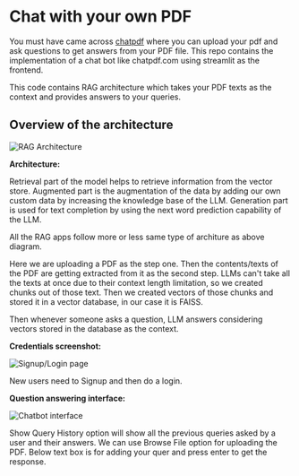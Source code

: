 # Chat with your own PDF

You must have came across [chatpdf](www.chatpdf.com) where you can upload your pdf and ask questions to get answers from your PDF file. This repo contains the implementation of a chat bot like chatpdf.com using streamlit as the frontend.

This code contains RAG architecture which takes your PDF texts as the context and provides answers to your queries.

## **Overview of the architecture**

![RAG Architecture](https://github.com/user-attachments/assets/2ef6b915-27d4-4fc0-9d62-6cdce6afd053)

**Architecture:**

Retrieval part of the model helps to retrieve information from the vector store.
Augmented part is the augmentation of the data by adding our own custom data by increasing the knowledge base of the LLM.
Generation part is used for text completion by using the next word prediction capability of the LLM.

All the RAG apps follow more or less same type of architure as above diagram.

Here we are uploading a PDF as the step one.
Then the contents/texts of the PDF are getting extracted from it as the second step.
LLMs can't take all the texts at once due to their context length limitation, so we created chunks out of those text.
Then we created vectors of those chunks and stored it in a vector database, in our case it is FAISS.

Then whenever someone asks a question, LLM answers considering vectors stored in the database as the context.

**Credentials screenshot:**

![Signup/Login page](https://github.com/user-attachments/assets/f56dd4fe-a9e5-4367-9d3b-02ced90dc5a3)

New users need to Signup and then do a login.

**Question answering interface:**

![Chatbot interface](https://github.com/user-attachments/assets/0bb10db0-16a4-4e4b-b905-820f6ee1b463)

Show Query History option will show all the previous queries asked by a user and their answers.
We can use Browse File option for uploading the PDF.
Below text box is for adding your quer and press enter to get the response.








